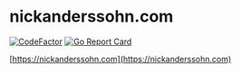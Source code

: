 # nickanderssohn.com
[![CodeFactor](https://www.codefactor.io/repository/github/nick-anderssohn/nick-anderssohn-website/badge)](https://www.codefactor.io/repository/github/nick-anderssohn/nick-anderssohn-website)
[![Go Report Card](https://goreportcard.com/badge/github.com/Nick-Anderssohn/nick-anderssohn-website)](https://goreportcard.com/report/github.com/Nick-Anderssohn/nick-anderssohn-website)

[https://nickanderssohn.com](https://nickanderssohn.com)